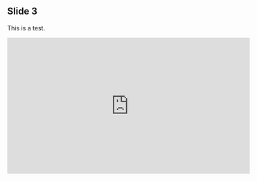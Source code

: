 ## Slide 3

This is a test.

<iframe width="560" height="315" src="https://www.youtube.com/embed/-7eO-f_EgKo?si=l6kBp-PQRMO4I9CB&amp;controls=0" title="YouTube video player" frameborder="0" allow="accelerometer; autoplay; clipboard-write; encrypted-media; gyroscope; picture-in-picture; web-share" referrerpolicy="strict-origin-when-cross-origin" allowfullscreen></iframe>
